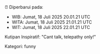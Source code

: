 ⏰ Diperbarui pada:
- WIB: Jumat, 18 Juli 2025 20.01.21 UTC
- WITA: Jumat, 18 Juli 2025 21.01.21 UTC
- WIT: Jumat, 18 Juli 2025 22.01.21 UTC

Kutipan Inspiratif:
"Cant talk, telepathy only!"


Kategori: funny

